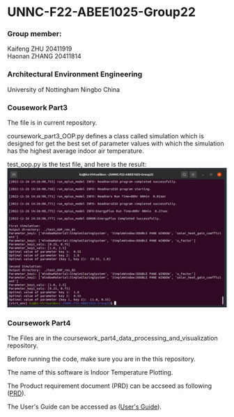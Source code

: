 # UNNC-F22-ABEE1025-Group22

### Group member:
Kaifeng ZHU   20411919  
Haonan ZHANG  20411814 
### Architectural Environment Engineering
University of Nottingham Ningbo China

### Cousework Part3
The file is in current repository.

coursework_part3_OOP.py defines a class called simulation which is designed for 
get the best set of parameter values with which the simulation has the highest 
average indoor air temperature.

test_oop.py is the test file, and here is the result:
![Test_result](./Test_result.jpg "Test_result")

### Coursework Part4
The Files are in the coursework_part4_data_processing_and_visualization repository.

Before running the code, make sure you are in the this repository.

The name of this software is Indoor Temperature Plotting.

The Product requirement document (PRD) can be accseed as following ([PRD](coursework_part4_data_processing_and_visualization/Product%20requirement%20document%20(PRD).md ':include')).

The User's Guide can be accessed as ([User's Guide](coursework_part4_data_processing_and_visualization/User's%20Guide.md  ':include')).
